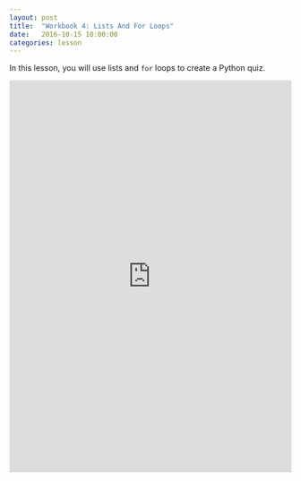 ```yaml
---
layout: post
title:  "Workbook 4: Lists And For Loops"
date:   2016-10-15 10:00:00
categories: lesson
---
```


In this lesson, you will use lists and `for` loops to create a Python quiz.

<iframe src="https://trinket.io/embed/python/b8fb20c059" width="100%" height="700" frameborder="0" marginwidth="0" marginheight="0" allowfullscreen></iframe>
